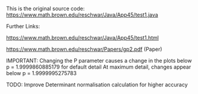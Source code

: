 This is the original source code: https://www.math.brown.edu/reschwar/Java/App45/test1.java

Further Links:

https://www.math.brown.edu/reschwar/Java/App45/test1.html 

https://www.math.brown.edu/reschwar/Papers/gp2.pdf (Paper)

IMPORTANT:
Changing the P parameter causes a change in the plots below p = 1.9999860885179 for default detail
At maximum detail, changes appear below p = 1.9999995275783

TODO:
Improve Determinant normalisation calculation for higher accuracy
